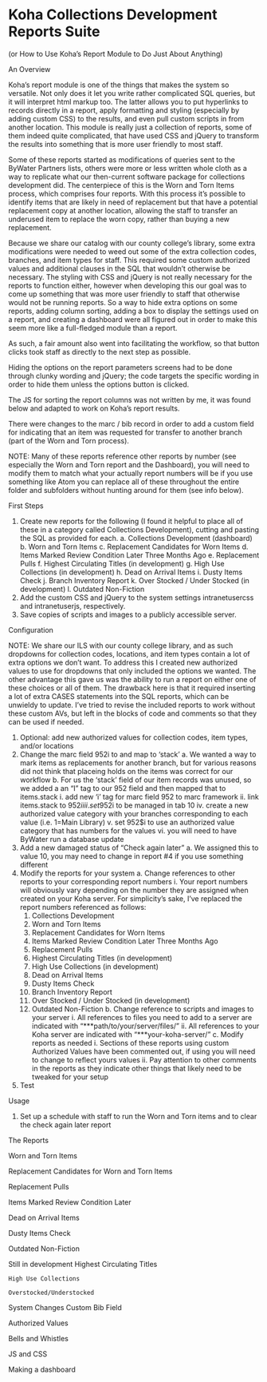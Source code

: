 # Koha Collections Development Reports Suite

(or How to Use Koha’s Report Module to Do Just About Anything)

An Overview

  Koha’s report module is one of the things that makes the system so versatile. Not only does it let you write rather complicated SQL queries, but it will interpret html markup too. The latter allows you to put hyperlinks to records directly in a report, apply formatting and styling (especially by adding custom CSS) to the results, and even pull custom scripts in from another location. This module is really just a collection of reports, some of them indeed quite complicated, that have used CSS and jQuery to transform the results into something that is more user friendly to most staff.

  Some of these reports started as modifications of queries sent to the ByWater Partners lists, others were more or less written whole cloth as a way to replicate what our then-current software package for collections development did. The centerpiece of this is the Worn and Torn Items process, which comprises four reports. With this process it’s possible to identify items that are likely in need of replacement but that have a potential replacement copy at another location, allowing the staff to transfer an underused item to replace the worn copy, rather than buying a new replacement.

  Because we share our catalog with our county college’s library, some extra modifications were needed to weed out some of the extra collection codes, branches, and item types for staff. This required some custom authorized values and additional clauses in the SQL that wouldn’t otherwise be necessary. The styling with CSS and jQuery is not really necessary for the reports to function either, however when developing this our goal was to come up something that was more user friendly to staff that otherwise would not be running reports. So a way to hide extra options on some reports, adding column sorting, adding a box to display the settings used on a report, and creating a dashboard were all figured out in order to make this seem more like a full-fledged module than a report.

  As such, a fair amount also went into facilitating the workflow, so that button clicks took staff as directly to the next step as possible.

  Hiding the options on the report parameters screens had to be done through clunky wording and jQuery; the code targets the specific wording in order to hide them unless the options button is clicked.

  The JS for sorting the report columns was not written by me, it was found below and adapted to work on Koha’s report results.


  There were changes to the marc / bib record in order to add a custom field for indicating that an item was requested for transfer to another branch (part of the Worn and Torn process).

  NOTE: Many of these reports reference other reports by number (see especially the Worn and Torn report and the Dashboard), you will need to modify them to match what your actually report numbers will be if you use something like Atom you can replace all of these throughout the entire folder and subfolders without hunting around for them (see info below).

First Steps

  1.	Create new reports for the following (I found it helpful to place all of these in a category called Collections Development), cutting and pasting the SQL as provided for each.
    a.	Collections Development (dashboard)
    b.	Worn and Torn Items
    c.	Replacement Candidates for Worn Items
    d.	Items Marked Review Condition Later Three Months Ago
    e.	Replacement Pulls
    f.	Highest Circulating Titles (in development)
    g.	High Use Collections (in development)
    h.	Dead on Arrival Items
    i.	Dusty Items Check
    j.	Branch Inventory Report
    k.	Over Stocked / Under Stocked (in development)
    l.	Outdated Non-Fiction
  2.	Add the custom CSS and jQuery to the system settings intranetusercss and intranetuserjs, respectively.
  3.	Save copies of scripts and images to a publicly accessible server.

Configuration

  NOTE: We share our ILS with our county college library, and as such dropdowns for collection codes, locations, and item types contain a lot of extra options we don’t want. To address this I created new authorized values to use for dropdowns that only included the options we wanted. The other advantage this gave us was the ability to run a report on either one of these choices or all of them. The drawback here is that it required inserting a lot of extra CASES statements into the SQL reports, which can be unwieldy to update. I’ve tried to revise the included reports to work without these custom AVs, but left in the blocks of code and comments so that they can be used if needed.

  1.	Optional: add new authorized values for collection codes, item types, and/or locations
  2.	Change the marc field 952i to and map to ‘stack’
    a.	We wanted a way to mark items as replacements for another branch, but for various reasons did not think that placeing holds on the items was correct for our workflow
    b.	For us the ‘stack’ field of our item records was unused, so we added a an “I” tag to our 952 field and then mapped that to items.stack
      i.	add new ‘i’ tag for marc field 952 to marc framework
      ii.	link items.stack to 952$i
      iii.	set 952$i to be managed in tab 10
      iv.	create a new authorized value category with your branches corresponding to each value (i.e. 1=Main Library)
      v.	set 952$i to use an authorized value category that has numbers for the values
      vi.	you will need to have ByWater run a database update
  3.	Add a new damaged status of “Check again later”
    a.	We assigned this to value 10, you may need to change in report #4 if you use something different
  4.	Modify the reports for your system
    a.	Change references to other reports to your corresponding report numbers
      i.	Your report numbers will obviously vary depending on the number they are assigned when created on your Koha server. For simplicity’s sake, I’ve replaced the report numbers referenced as follows:
        1.	Collections Development
        2.	Worn and Torn Items
        3.	Replacement Candidates for Worn Items
        4.	Items Marked Review Condition Later Three Months Ago
        5.	Replacement Pulls
        6.	Highest Circulating Titles (in development)
        7.	High Use Collections (in development)
        8.	Dead on Arrival Items
        9.	Dusty Items Check
        10.	Branch Inventory Report
        11.	Over Stocked / Under Stocked (in development)
        12.	Outdated Non-Fiction
    b.	Change reference to scripts and images to your server
      i.	All references to files you need to add to a server are indicated with “***path/to/your/server/files/”
      ii.	All references to your Koha server are indicated with “***your-koha-server/”
    c.	Modify reports as needed
      i.	Sections of these reports using custom Authorized Values have been commented out, if using you will need to change to reflect yours values
      ii.	Pay attention to other comments in the reports as they indicate other things that likely need to be tweaked for your setup
  5.	Test

Usage

  1.	Set up a schedule with staff to run the Worn and Torn items and to clear the check again later report


The Reports

  Worn and Torn Items

  Replacement Candidates for Worn and Torn Items

  Replacement Pulls

  Items Marked Review Condition Later


  Dead on Arrival Items

  Dusty Items Check

  Outdated Non-Fiction


  Still in development
    Highest Circulating Titles

    High Use Collections

    Overstocked/Understocked

System Changes
  Custom Bib Field

Authorized Values

Bells and Whistles

  JS and CSS

  Making a dashboard
